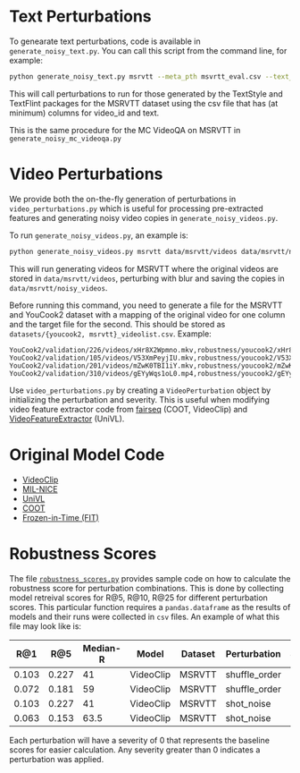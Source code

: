 # Text Perturbations
To genearate text perturbations, code is available in `generate_noisy_text.py`. 
You can call this script from the command line, for example:

```bash
python generate_noisy_text.py msrvtt --meta_pth msvrtt_eval.csv --text_style --textflint
```
This will call perturbations to run for those generated by the TextStyle and TextFlint packages for the 
MSRVTT dataset using the csv file that has (at minimum) columns for video_id and text. 

This is the same procedure for the MC VideoQA on MSRVTT in `generate_noisy_mc_videoqa.py`

# Video Perturbations
We provide both the on-the-fly generation of perturbations in `video_perturbations.py` which is useful for processing 
pre-extracted features and generating noisy video copies in `generate_noisy_videos.py`.


To run `generate_noisy_videos.py`, an example is:

```bash
python generate_noisy_videos.py msrvtt data/msrvtt/videos data/msrvtt/noisy_videos blur
```
This will run generating videos for MSRVTT where the original videos are stored in `data/msrvtt/videos`, perturbing with
blur and saving the copies in `data/msrvtt/noisy_videos`.

Before running this command, you need to generate a file for the MSRVTT and YouCook2 dataset with a mapping of
the original video for one column and the target file for the second. This should be stored
as `datasets/{youcook2, msrvtt}_videolist.csv`. Example:

```text
YouCook2/validation/226/videos/xHr8X2Wpmno.mkv,robustness/youcook2/xHr8X2Wpmno.mkv
YouCook2/validation/105/videos/V53XmPeyjIU.mkv,robustness/youcook2/V53XmPeyjIU.mkv
YouCook2/validation/201/videos/mZwK0TBI1iY.mkv,robustness/youcook2/mZwK0TBI1iY.mkv
YouCook2/validation/310/videos/gEYyWqs1oL0.mp4,robustness/youcook2/gEYyWqs1oL0.mp4
```

Use `video_perturbations.py` by creating a `VideoPerturbation` object by initializing the perturbation and severity.
This is useful when modifying video feature extractor code from 
[fairseq](https://github.com/facebookresearch/fairseq/tree/main/examples/MMPT/scripts/video_feature_extractor) (COOT, VideoClip)
and [VideoFeatureExtractor](https://github.com/ArrowLuo/VideoFeatureExtractor/) (UniVL). 

# Original Model Code
* [VideoClip](https://github.com/facebookresearch/fairseq/tree/main/examples/MMPT)
* [MIL-NICE](https://github.com/antoine77340/MIL-NCE_HowTo100M)
* [UniVL](https://github.com/microsoft/UniVL)
* [COOT](https://github.com/gingsi/coot-videotext)
* [Frozen-in-Time (FIT)](https://github.com/m-bain/frozen-in-time)

# Robustness Scores
The file [`robustness_scores.py`](https://github.com/Maddy12/MultiModalVideoRobustness/blob/master/code/robustness_scores.py) provides sample code on how to calculate the robustness score for perturbation combinations. This is done by collecting model retreival scores for R@5, R@10, R@25 for different perturbation scores. This particular function requires a `pandas.dataframe` as the results of models and their runs were collected in `csv` files. An example of what this file may look like is:

 | R@1 | R@5 | Median-R | Model | Dataset | Perturbation | Severity | Type | PerturbModality | Name | Train | R@1 Error | R@5 Error | 
 | ----| ----|----------|-------|---------|--------------|----------|------|-----------------|------|-------|-----------|-----------|
 |0.103|0.227|41|VideoClip|MSRVTT|shuffle_order|0|Positional|Text|ShuffleOrder|zs|0|0|
 |0.072|0.181|59|VideoClip|MSRVTT|shuffle_order|1|Positional|Text|ShuffleOrder|zs|-0.031|-0.046|
 |0.103|0.227|41|VideoClip|MSRVTT|shot_noise|0|Noise|Video|ShotNoise|zs|0|0|
 |0.063|0.153|63.5|VideoClip|MSRVTT|shot_noise|1|Noise|Video|ShotNoise|zs|-0.04|-0.074|

Each perturbation will have a severity of 0 that represents the baseline scores for easier calculation. Any severity greater than 0 indicates a perturbation was applied.

